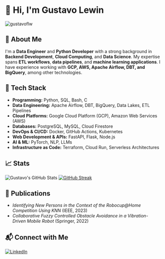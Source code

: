 # 👋 Hi, I'm Gustavo Lewin

<p align="left"> <img src="https://komarev.com/ghpvc/?username=gustavoflw&label=Profile%20views&color=0e75b6&style=flat" alt="gustavoflw" /> </p>

## 🚀 About Me
I'm a **Data Engineer** and **Python Developer** with a strong background in **Backend Development**, **Cloud Computing**, and **Data Science**. My expertise spans **ETL workflows**, **data pipelines**, and **machine learning applications**. I have experience working with **GCP, AWS, Apache Airflow, DBT, and BigQuery**, among other technologies.

## 🔧 Tech Stack
- **Programming:** Python, SQL, Bash, C
- **Data Engineering:** Apache Airflow, DBT, BigQuery, Data Lakes, ETL Pipelines
- **Cloud Platforms:** Google Cloud Platform (GCP), Amazon Web Services (AWS)
- **Databases:** PostgreSQL, MySQL, Cloud Firestore
- **DevOps & CI/CD:** Docker, GitHub Actions, Kubernetes
- **Web Development & APIs:** FastAPI, Flask, Node.js
- **AI & ML:** PyTorch, NLP, LLMs
- **Infrastructure as Code:** Terraform, Cloud Run, Serverless Architectures

## 📈 Stats
![Gustavo's GitHub Stats](https://github-readme-stats.vercel.app/api?username=gustavoflw&show_icons=true&theme=tokyonight)
[![GitHub Streak](https://github-readme-streak-stats.herokuapp.com?user=gustavoflw&theme=tokyonight&short_numbers=true&mode=weekly)](https://git.io/streak-stats)

## 📢 Publications
- *Identifying New Persons in the Context of the Robocup@Home Competition Using KNN* (IEEE, 2023)
- *Collaborative Fuzzy Controlled Obstacle Avoidance in a Vibration-Driven Mobile Robot* (Springer, 2022)

## 📬 Connect with Me
[![LinkedIn](https://img.shields.io/badge/LinkedIn-GustavoLewin-blue?logo=linkedin)](https://www.linkedin.com/in/gustavo-lewin/)  

